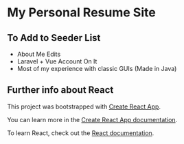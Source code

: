 # My Personal Resume Site

## To Add to Seeder List
- About Me Edits
- Laravel + Vue Account On It
- Most of my experience with classic GUIs (Made in Java)

## Further info about React

This project was bootstrapped with [Create React App](https://github.com/facebook/create-react-app).

You can learn more in the [Create React App documentation](https://facebook.github.io/create-react-app/docs/getting-started).

To learn React, check out the [React documentation](https://reactjs.org/).

